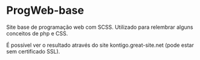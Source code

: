 # ProgWeb-base
Site base de programação web com SCSS. Utilizado para relembrar alguns conceitos de php e CSS.

É possível ver o resultado através do site kontigo.great-site.net (pode estar sem certificado SSL).
